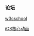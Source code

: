 ### 论坛
[w3cschool](https://www.w3cschool.cn)

[iOS核心动画](https://zsisme.gitbooks.io/ios-/content/chapter1/layers-and-trees.html)

